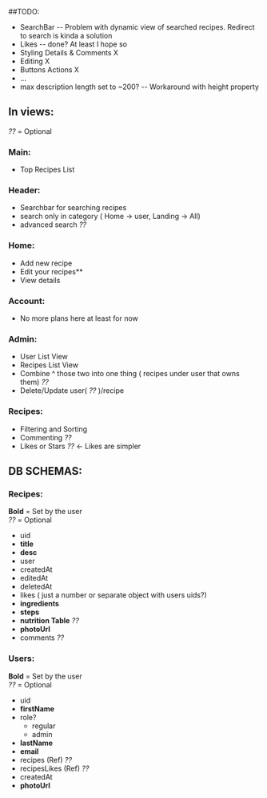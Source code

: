 ##TODO:

- SearchBar -- Problem with dynamic view of searched recipes. Redirect to search is kinda a solution
- Likes -- done? At least I hope so
- Styling Details & Comments X
- Editing X
- Buttons Actions X
- ...
- max description length set to ~200? -- Workaround with height property

## In views:

_??_ = Optional

### Main:

- Top Recipes List

### Header:

- Searchbar for searching recipes
- search only in category ( Home -> user, Landing -> All)
- advanced search _??_

### Home:

- Add new recipe
- Edit your recipes\*\*
- View details

### Account:

- No more plans here at least for now

### Admin:

- User List View
- Recipes List View
- Combine ^ those two into one thing ( recipes under user that owns them) _??_
- Delete/Update user( _??_ )/recipe

### Recipes:

- Filtering and Sorting
- Commenting _??_
- Likes or Stars _??_ <- Likes are simpler

## DB SCHEMAS:

### Recipes:

**Bold** = Set by the user  
_??_ = Optional

- uid
- **title**
- **desc**
- user
- createdAt
- editedAt
- deletedAt
- likes ( just a number or separate object with users uids?)
- **ingredients**
- **steps**
- **nutrition Table** _??_
- **photoUrl**
- comments _??_

### Users:

**Bold** = Set by the user  
_??_ = Optional

- uid
- **firstName**
- role?
  - regular
  - admin
- **lastName**
- **email**
- recipes (Ref) _??_
- recipesLikes (Ref) _??_
- createdAt
- **photoUrl**
